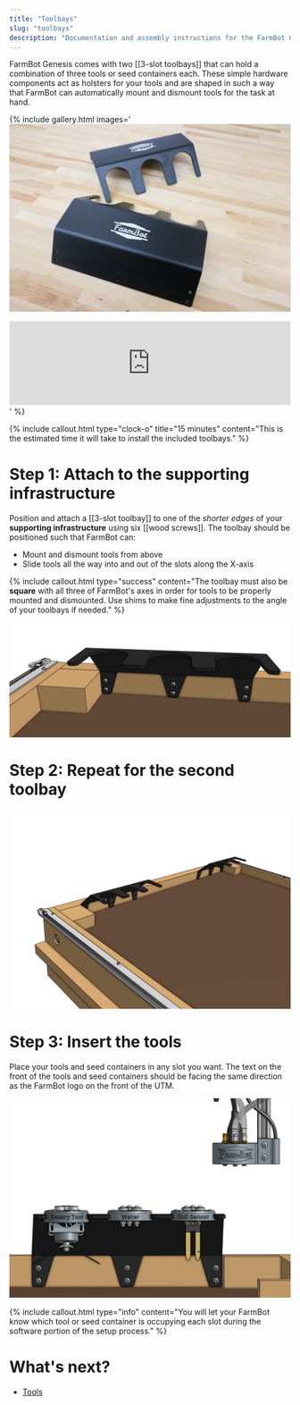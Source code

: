 ```yaml
---
title: "Toolbays"
slug: "toolbays"
description: "Documentation and assembly instructions for the FarmBot Genesis toolbays"
---
```


FarmBot Genesis comes with two [[3-slot toolbays]] that can hold a combination of three tools or seed containers each. These simple hardware components act as holsters for your tools and are shaped in such a way that FarmBot can automatically mount and dismount tools for the task at hand.

{% include gallery.html images='
![3-slot toolbays](_images/3-slot_toolbays.jpg)
<iframe width="100%" src="https://www.youtube.com/embed/vjvIB5wXmRo" frameborder="0" allow="accelerometer; autoplay; clipboard-write; encrypted-media; gyroscope; picture-in-picture" allowfullscreen title="FarmBot YouTube video"></iframe>
' %}

{%
include callout.html
type="clock-o"
title="15 minutes"
content="This is the estimated time it will take to install the included toolbays."
%}

# Step 1: Attach to the supporting infrastructure

Position and attach a [[3-slot toolbay]] to one of the _shorter edges_ of your **supporting infrastructure** using six [[wood screws]]. The toolbay should be positioned such that FarmBot can:

* Mount and dismount tools from above
* Slide tools all the way into and out of the slots along the X-axis

{%
include callout.html
type="success"
content="The toolbay must also be **square** with all three of FarmBot's axes in order for tools to be properly mounted and dismounted. Use shims to make fine adjustments to the angle of your toolbays if needed."
%}

![toolbay mounted to bed](_images/toolbay_mounted_to_bed.png)

# Step 2: Repeat for the second toolbay

![both toolbays mounted to bed](_images/both_toolbays_mounted_to_bed.png)

# Step 3: Insert the tools

Place your tools and seed containers in any slot you want. The text on the front of the tools and seed containers should be facing the same direction as the FarmBot logo on the front of the UTM.

![toolbays with tools](_images/toolbays_with_tools.png)

{%
include callout.html
type="info"
content="You will let your FarmBot know which tool or seed container is occupying each slot during the software portion of the setup process."
%}


# What's next?

 * [Tools](tools.md)
